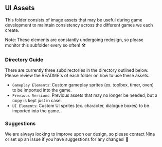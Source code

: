 ## UI Assets

This folder consists of image assets that may be useful during game development to maintain consistency across the different games we each create.<br/>

Note: These elements are constantly undergoing redesign, so please monitor this subfolder every so often! 🛠️


### Directory Guide
There are currently three subdirectories in the directory outlined below. Please review the README's of each folder on how to use these assets. 
- `Gameplay Elements`: Custom gameplay sprites (ex. toolbox, timer, oven) to be imported into the game.
- `Previous Versions`: Previous assets that may no longer be needed, but a copy is kept just in case. 
- `UI Elements`: Custom UI sprites (ex. character, dialogue boxes) to be imported into the game.
  
### Suggestions
We are always looking to improve upon our design, so please contact Nina or set up an issue if you have suggestions for any changes! 💬 
